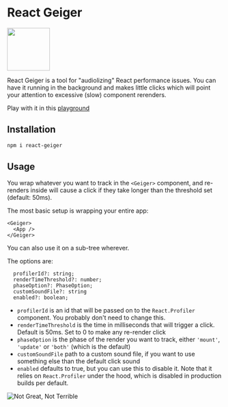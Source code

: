 # React Geiger

<img src="./logo.png" height="100">

React Geiger is a tool for "audiolizing" React performance issues. You can have it running in the background and makes little clicks which will point your attention to excessive (slow) component rerenders.

Play with it in this [playground](https://playcode.io/1793073)

## Installation

```bash
npm i react-geiger
```

## Usage

You wrap whatever you want to track in the `<Geiger>` component, and re-renders inside will cause a click if they take longer than the threshold set (default: 50ms).

The most basic setup is wrapping your entire app:

```tsx
<Geiger>
  <App />
</Geiger>
```

You can also use it on a sub-tree wherever.

The options are:

```tsx
  profilerId?: string;
  renderTimeThreshold?: number;
  phaseOption?: PhaseOption;
  customSoundFile?: string
  enabled?: boolean;
```

- `profilerId` is an id that will be passed on to the `React.Profiler` component. You probably don't need to change this.
- `renderTimeThreshold` is the time in milliseconds that will trigger a click. Default is 50ms. Set to 0 to make any re-render click
- `phaseOption` is the phase of the render you want to track, either `'mount'`, `'update'` or `'both'` (which is the default)
- `customSoundFile` path to a custom sound file, if you want to use something else than the default click sound
- `enabled` defaults to true, but you can use this to disable it. Note that it relies on `React.Profiler` under the hood, which is disabled in production builds per default.

![Not Great, Not Terrible](./not-great-not-terrible.jpg)
